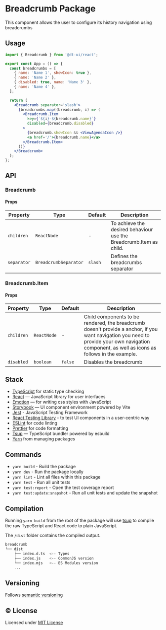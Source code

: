 # Breadcrumb Package

This component allows the user to configure its history navigation using breadcrumbs

## Usage

```jsx
import { Breadcrumb } from '@dt-ui/react';

export const App = () => {
  const breadcrumbs = [
    { name: 'Name 1', showIcon: true },
    { name: 'Name 2' },
    { disabled: true, name: 'Name 3' },
    { name: 'Name 4' },
  ];

  return (
    <Breadcrumb separator='slash'>
      {breadcrumbs.map((breadcrumb, i) => (
        <Breadcrumb.Item
          key={`${i}-${breadcrumb.name}`}
          disabled={breadcrumb.disabled}
        >
          {breadcrumb.showIcon && <ViewAgendaIcon />}
          <a href='/'>{breadcrumb.name}</a>
        </Breadcrumb.Item>
      ))}
    </Breadcrumb>
  );
};
```

## API

### Breadcrumb

#### Props

| Property    | Type                  | Default | Description                                                        |
| ----------- | --------------------- | ------- | ------------------------------------------------------------------ |
| `children`  | `ReactNode`           | -       | To achieve the desired behaviour use the Breadcrumb.Item as child. |
| `separator` | `BreadcrumbSeparator` | `slash` | Defines the breadcrumbs separator                                  |

### Breadcrumb.Item

#### Props

| Property   | Type        | Default | Description                                                                                                                                                                                     |
| ---------- | ----------- | ------- | ----------------------------------------------------------------------------------------------------------------------------------------------------------------------------------------------- |
| `children` | `ReactNode` | -       | Child components to be rendered, the breadcrumb doesn't provide a anchor, if you want navigation you need to provide your own navigation component, as well as icons as follows in the example. |
| `disabled` | `boolean`   | `false` | Disables the breadcrumb                                                                                                                                                                         |

## Stack

- [TypeScript](https://www.typescriptlang.org/) for static type checking
- [React](https://reactjs.org/) — JavaScript library for user interfaces
- [Emotion](https://emotion.sh/docs/introduction) — for writing css styles with JavaScript
- [Storybook](https://storybook.js.org/) — UI component environment powered by Vite
- [Jest](https://jestjs.io/) - JavaScript Testing Framework
- [React Testing Library](https://testing-library.com/) - to test UI components in a user-centric way
- [ESLint](https://eslint.org/) for code linting
- [Prettier](https://prettier.io) for code formatting
- [Tsup](https://github.com/egoist/tsup) — TypeScript bundler powered by esbuild
- [Yarn](https://yarnpkg.com/) from managing packages

## Commands

- `yarn build` - Build the package
- `yarn dev` - Run the package locally
- `yarn lint` - Lint all files within this package
- `yarn test` - Run all unit tests
- `yarn test:report` - Open the test coverage report
- `yarn test:update:snapshot` - Run all unit tests and update the snapshot

## Compilation

Running `yarn build` from the root of the package will use [tsup](https://tsup.egoist.dev/) to compile the raw TypeScript and React code to plain JavaScript.

The `/dist` folder contains the compiled output.

```bash
breadcrumb
└── dist
    ├── index.d.ts  <-- Types
    ├── index.js    <-- CommonJS version
    └── index.mjs   <-- ES Modules version
    ...
```

## Versioning

Follows [semantic versioning](https://semver.org/)

## &copy; License

Licensed under [MIT License](LICENSE.md)
